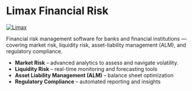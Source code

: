 # Limax Financial Risk

[![Limax](https://user-images.githubusercontent.com/19841048/78625381-e9e8ec00-7859-11ea-980b-c729d2813661.png "Limax")](https://limaxfinrisk.com/)

Financial risk management software for banks and financial institutions — covering market risk, liquidity risk, asset-liability management (ALM), and regulatory compliance.

- **Market Risk** – advanced analytics to assess and navigate volatility.
- **Liquidity Risk** – real-time monitoring and forecasting tools  
- **Asset Liability Management (ALM)** – balance sheet optimization  
- **Regulatory Compliance** – automated reporting and insights
